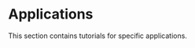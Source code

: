 # Applications

This section contains tutorials for specific applications.

```{tableofcontents}
```
